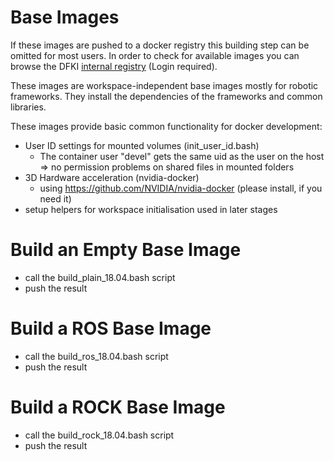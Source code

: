 # Base Images

If these images are pushed to a docker registry this building step can be omitted for most users.
In order to check for available images you can browse the DFKI [internal registry](https://d-reg.hb.dfki.de/repositories) (Login required).

These images are workspace-independent base images mostly for robotic frameworks.
They install the dependencies of the frameworks and common libraries.

These images provide basic common functionality for docker development:

* User ID settings for mounted volumes (init_user_id.bash)
  * The container user "devel" gets the same uid as the user on the host => no permission problems on shared files in mounted folders
* 3D Hardware acceleration (nvidia-docker)
  * using https://github.com/NVIDIA/nvidia-docker (please install, if you need it)
* setup helpers for workspace initialisation used in later stages

# Build an Empty Base Image

* call the build_plain_18.04.bash script
* push the result

# Build a ROS Base Image

* call the build_ros_18.04.bash script
* push the result


# Build a ROCK Base Image

* call the build_rock_18.04.bash script
* push the result


